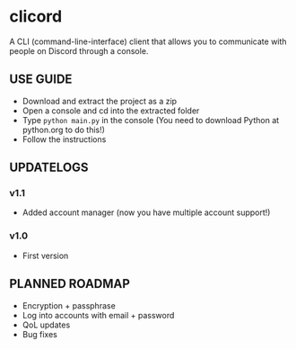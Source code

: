 # clicord
A CLI (command-line-interface) client that allows you to communicate with people on Discord through a console.

## USE GUIDE
- Download and extract the project as a zip
- Open a console and cd into the extracted folder
- Type `python main.py` in the console (You need to download Python at python.org to do this!)
- Follow the instructions

## UPDATELOGS
### v1.1
- Added account manager (now you have multiple account support!)
### v1.0
- First version

## PLANNED ROADMAP
- Encryption + passphrase
- Log into accounts with email + password
- QoL updates
- Bug fixes